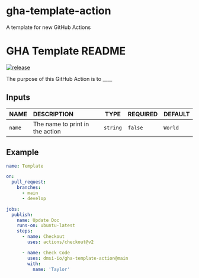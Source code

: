 # gha-template-action
A template for new GitHub Actions

# GHA Template README

[![release][release-badge]][release]

The purpose of this GitHub Action is to ____

## Inputs

| NAME   | DESCRIPTION                     | TYPE     | REQUIRED | DEFAULT |
|:-------|:--------------------------------|----------|----------|---------|
| `name` | The name to print in the action | `string` | `false`  | `World` |

## Example

```yaml
name: Template

on:
  pull_request:
    branches:
      - main
      - develop

jobs:
  publish:
    name: Update Doc
    runs-on: ubuntu-latest
    steps:
      - name: Checkout
        uses: actions/checkout@v2

      - name: Check Code
        uses: dmsi-io/gha-template-action@main
        with:
          name: 'Taylor'
```

<!-- badge links -->

[release]: https://github.com/dmsi-io/gha-template-action/releases
[release-badge]: https://img.shields.io/github/v/release/dmsi-io/gha-template-action?style=for-the-badge&logo=github